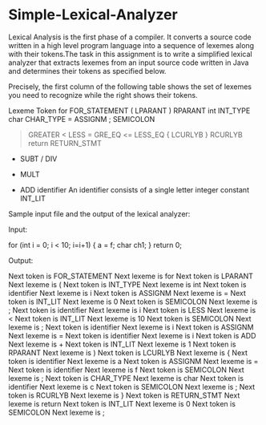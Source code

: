 # Simple-Lexical-Analyzer

Lexical Analysis is the first phase of a compiler. It converts a source code written in a
high level program language into a sequence of lexemes along with their tokens.The
task in this assignment is to write a simplified lexical analyzer that extracts lexemes
from an input source code written in Java and determines their tokens as specified
below.

Precisely, the first column of the following table shows the set of lexemes you need to
recognize while the right shows their tokens.

Lexeme Token
for FOR_STATEMENT
( LPARANT
) RPARANT
int INT_TYPE
char CHAR_TYPE
= ASSIGNM
; SEMICOLON
> GREATER
< LESS
>= GRE_EQ
<= LESS_EQ
{ LCURLYB
} RCURLYB
return RETURN_STMT
- SUBT
/ DIV
* MULT
+ ADD
identifier An identifier consists of a single letter
integer constant INT_LIT

Sample input file and the output of the lexical analyzer:

Input:

for (int i = 0; i < 10; i=i+1) 
{
a = f;
char ch1;
}
return 0;

Output:

Next token is FOR_STATEMENT Next lexeme is for
Next token is LPARANT Next lexeme is (
Next token is INT_TYPE Next lexeme is int
Next token is identifier Next lexeme is i
Next token is ASSIGNM Next lexeme is =
Next token is INT_LIT Next lexeme is 0
Next token is SEMICOLON Next lexeme is ;
Next token is identifier Next lexeme is i
Next token is LESS Next lexeme is <
Next token is INT_LIT Next lexeme is 10
Next token is SEMICOLON Next lexeme is ;
Next token is identifier Next lexeme is i
Next token is ASSIGNM Next lexeme is =
Next token is identifier Next lexeme is i
Next token is ADD Next lexeme is +
Next token is INT_LIT Next lexeme is 1
Next token is RPARANT Next lexeme is )
Next token is LCURLYB Next lexeme is {
Next token is identifier Next lexeme is a
Next token is ASSIGNM Next lexeme is =
Next token is identifier Next lexeme is f
Next token is SEMICOLON Next lexeme is ;
Next token is CHAR_TYPE Next lexeme is char
Next token is identifier Next lexeme is c
Next token is SEMICOLON Next lexeme is ;
Next token is RCURLYB Next lexeme is }
Next token is RETURN_STMT Next lexeme is return
Next token is INT_LIT Next lexeme is 0
Next token is SEMICOLON Next lexeme is ;

